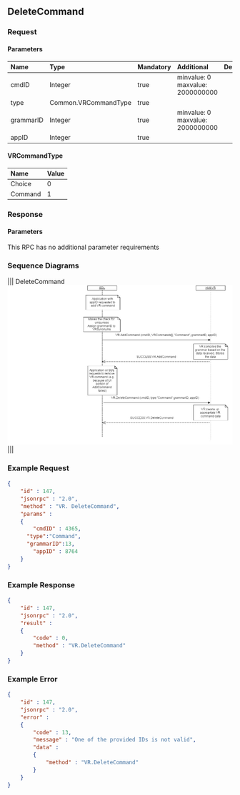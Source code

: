 ## DeleteCommand


### Request

#### Parameters

|Name|Type|Mandatory|Additional|Description|
|:---|:---|:--------|:---------|:----------|
|cmdID|Integer|true|minvalue: 0<br>maxvalue: 2000000000||
|type|Common.VRCommandType|true|||
|grammarID|Integer|true|minvalue: 0<br>maxvalue: 2000000000||
|appID|Integer|true|||

#### VRCommandType

|Name|Value|
|:---|:----|
|Choice|0|
|Command|1|

### Response

#### Parameters

This RPC has no additional parameter requirements

### Sequence Diagrams
|||
DeleteCommand
![DeleteCommand](./assets/DeleteCommand.png)
|||

### Example Request

```json
{
	"id" : 147,
	"jsonrpc" : "2.0",
	"method" : "VR. DeleteCommand",
	"params" :
	{
		"cmdID" : 4365,
      "type":"Command",
      "grammarID":13,
		"appID" : 8764
	}
}
```
### Example Response

```json
{
	"id" : 147,
	"jsonrpc" : "2.0",
	"result" :
	{
		"code" : 0,
		"method" : "VR.DeleteCommand"
	}
}
```

### Example Error

```json
{
	"id" : 147,
	"jsonrpc" : "2.0",
	"error" :
	{
		"code" : 13,
		"message" : "One of the provided IDs is not valid",
		"data" :
		{
			"method" : "VR.DeleteCommand"
		}
	}
}
```
